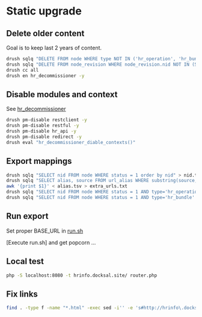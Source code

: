 # Static upgrade

## Delete older content

Goal is to keep last 2 years of content.

```bash
drush sqlq "DELETE FROM node WHERE type NOT IN ('hr_operation', 'hr_bundle') AND created < UNIX_TIMESTAMP('2021-01-01')"
drush sqlq "DELETE FROM node_revision WHERE node_revision.nid NOT IN (SELECT nid from node)"
drush cc all
drush en hr_decommissioner -y
```

## Disable modules and context

See [hr_decommissioner](../html/sites/all/modules/hr/hr_decommissioner/README.md)

```bash
drush pm-disable restclient -y
drush pm-disable restful -y
drush pm-disable hr_api -y
drush pm-disable redirect -y
drush eval "hr_decommissioner_diable_contexts()"
```

## Export mappings

```bash
drush sqlq "SELECT nid FROM node WHERE status = 1 order by nid" > nid.txt
drush sqlq "SELECT alias, source FROM url_alias WHERE substring(source,1,4) = 'node' order by pid" > alias.tsv
awk '{print $1}' < alias.tsv > extra_urls.txt
drush sqlq "SELECT nid FROM node WHERE status = 1 AND type='hr_operation' order by nid" > operations.txt
drush sqlq "SELECT nid FROM node WHERE status = 1 AND type='hr_bundle' order by nid" > clusters.txt
```

## Run export

Set proper BASE_URL in [run.sh](./run.sh)

[Execute run.sh] and get popcorn ...

## Local test

```bash
php -S localhost:8080 -t hrinfo.docksal.site/ router.php
```

## Fix links

```bash
find . -type f -name "*.html" -exec sed -i'' -e 's#http://hrinfo\.docksal\.site/#/#g' {} +
```
